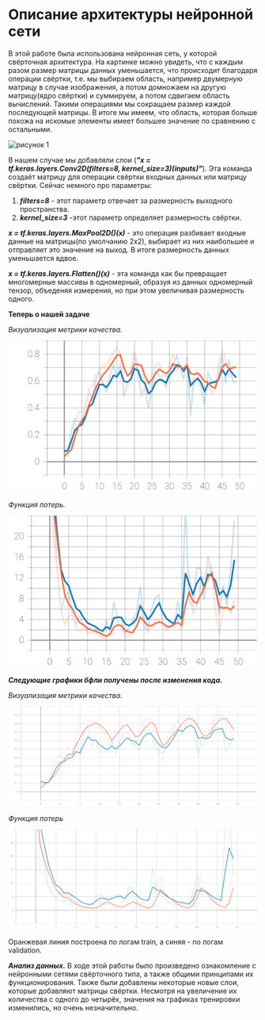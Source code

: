 #  Описание архитектуры нейронной сети #
В этой работе была использована нейронная сеть, у которой свёрточная архитектура. На картинке можно увидеть, что с каждым разом размер матрицы данных уменьшается, что происходит благодаря операции свёртки, т.е. мы выбираем область, например двумерную матрицу в случае изображения, а потом домножаем на другую матрицу(ядро свёртки) и суммируем, а потом сдвигаем область вычислений. Такими операциями мы сокращаем размер каждой последующей матрицы. В итоге мы имеем, что область, которая больше похожа на искомые элементы имеет большее значение по сравнению с остальными.

![рисунок 1](https://encrypted-tbn0.gstatic.com/images?q=tbn:ANd9GcR0K4iQfVkQq2yavPNWppj0IHEZbsgW8cTmWA&usqp=CAU)

В нашем случае мы добавляли слои (***"x = tf.keras.layers.Conv2D(filters=8, kernel_size=3)(inputs)"***). Эта команда создаёт матрицу для операции свёртки входных данных или матрицу свёртки. Сейчас немного про параметры:
1. ***filters=8*** - этот параметр отвечает за размерность выходного пространства.
2. ***kernel_size=3*** -этот параметр определяет размерность свёртки.

  ***x = tf.keras.layers.MaxPool2D()(x)*** - это операция разбивает входные данные на матрицы(по умолчанию 2х2), выбирает из них наибольшее и отправляет это значение на выход. В итоге размерность данных уменьшается вдвое.

  ***x = tf.keras.layers.Flatten()(x)*** - эта команда как бы превращает многомерные массивы в одномерный, образуя из данных одномерный тензор, объеденяя измерения, но при этом увеличивая размерность одного.
  
  **Теперь о нашей задаче**
  
  *Визуализация метрики качества.*
  
  ![график 1.1](https://raw.githubusercontent.com/YurchenokMaxim/study/9bf91e516f59d889c52dbb18aaed12ca576950be/1epoch_categorical_accuracy.svg)
  
  *Функция потерь.*

  ![график 1.2](https://raw.githubusercontent.com/YurchenokMaxim/study/9bf91e516f59d889c52dbb18aaed12ca576950be/1epoch_loss.svg)
  
  ***Следующие графики бфли получены после изменения кода.***
  
  *Визуализация метрики качества.*
   
  ![график 2.1](https://raw.githubusercontent.com/YurchenokMaxim/study/789e7442057b7a6faffbed202469aa2127f2f195/2epoch_categorical_accuracy.svg)
  
  *Функция потерь*
   
  ![график 2.2](https://raw.githubusercontent.com/YurchenokMaxim/study/789e7442057b7a6faffbed202469aa2127f2f195/2epoch_loss.svg)
  
  Оранжевая линия построена по логам train, а синяя - по логам validation.
  
  ***Анализ данных.***
  В ходе этой работы было произведено ознакомление с нейронными сетями свёрточного типа, а также общими принципами их функционирования. Также были добавлены некоторые новые слои, которые добавляют матрицы свёртки. Несмотря на увеличение их количества с одного до четырёх, значения на графиках тренировки изменились, но очень незначительно.
